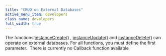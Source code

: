 ```yaml
---
title: "CRUD on External Databases"
active_menu_item: developers
class_name: developers
full_width: true
---
```



The functions [instanceCreate()](/developers/user-guide/scripting-apis/client-api/instance-data-functions/instancecreate) , [instanceUpdate()](/developers/user-guide/scripting-apis/client-api/instance-data-functions/instancesave) and [instanceDelete()](/developers/user-guide/scripting-apis/client-api/instance-data-functions/instancedelete) can operate on external databases. For all functions, you must define the first parameter.  There is currently no Callback function available
